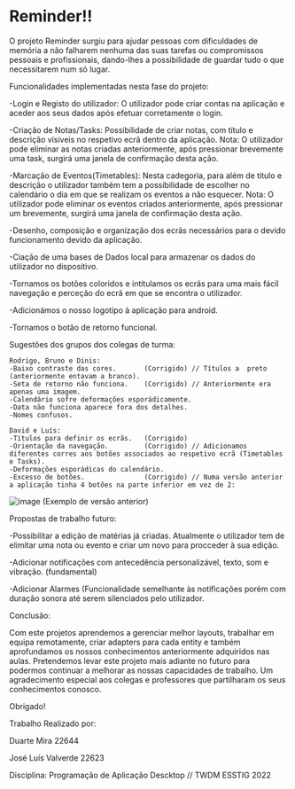 # Reminder!!
  O projeto Reminder surgiu para ajudar pessoas com dificuldades de memória a não falharem nenhuma das suas tarefas ou compromissos pessoais e profissionais, dando-lhes  a possibilidade de guardar tudo o que necessitarem num só lugar.
  
  

  Funcionalidades implementadas nesta fase do projeto:
  
   -Login e Registo do utilizador: O utilizador pode criar contas na aplicação e aceder aos seus dados após efetuar corretamente o login.
    
   -Criação de Notas/Tasks: Possibilidade de criar notas, com título e descrição vísiveis no respetivo ecrã dentro da aplicação.
        Nota: O utilizador pode eliminar as notas criadas anteriormente, após pressionar brevemente uma task, surgirá uma janela de confirmação desta ação.
        
   -Marcação de Eventos(Timetables): Nesta cadegoria, para além de título e descrição o utilizador também tem a possíbilidade de escolher
      no calendário o dia  em que se realizam os eventos a não esquecer.
        Nota: O utilizador pode eliminar os eventos criados anteriormente, após pressionar um brevemente, surgirá uma janela de confirmação desta ação.
      
   -Desenho, composição e organização dos ecrãs necessários para o devido funcionamento devido da aplicação.
    
   -Ciação de uma bases de Dados local para armazenar os dados do utilizador no dispositivo.
    
   -Tornamos os botões coloridos e intitulamos os ecrãs para uma mais fácil navegação e perceção do ecrã em que se encontra o utilizador.
    
   -Adicionámos o nosso logotipo à aplicação para android.
    
   -Tornamos o botão de retorno funcional.
   
   
    
  Sugestões dos grupos dos colegas de turma:
  
    Rodrigo, Bruno e Dinis:
    -Baixo contraste das cores.       (Corrigido) // Títulos a  preto (anteriormente entavam a branco).
    -Seta de retorno não funciona.    (Corrigido) // Anteriormente era apenas uma imagem.
    -Calendário sofre deformações esporádicamente.
    -Data não funciona aparece fora dos detalhes.
    -Nomes confusos.
      
    David e Luís:
    -Títulos para definir os ecrãs.   (Corrigido)
    -Orientação da navegação.         (Corrigido) // Adicionamos diferentes corres aos botões associados ao respetivo ecrã (Timetables e Tasks).
    -Deformações esporádicas do calendário.
    -Excesso de botões.               (Corrigido) // Numa versão anterior a aplicação tinha 4 botões na parte inferior em vez de 2:
 ![image](https://user-images.githubusercontent.com/92276078/176793679-6ebf5e19-d954-404c-8a74-0141b002f464.png)
(Exemplo de versão anterior)



  Propostas de trabalho futuro:
  
   -Possibilitar a edição de matérias já criadas. Atualmente o utilizador tem de elimitar uma nota ou evento e criar um novo para procceder à sua edição.
   
   -Adicionar notificações com antecedência personalizável, texto, som e vibração.   (fundamental)
   
   -Adicionar Alarmes (Funcionalidade semelhante às notificações porém com duração sonora até serem silenciados pelo utilizador.



  Conclusão:
  
  Com este projetos aprendemos a gerenciar melhor layouts, trabalhar em equipa remotamente, criar adapters para cada entity e também aprofundamos os nossos conhecimentos anteriormente adquiridos nas aulas.
  Pretendemos levar este projeto mais adiante no futuro para podermos continuar a melhorar as nossas capacidades de trabalho.
  Um agradecimento especial aos colegas e professores que partilharam os seus conhecimentos conosco.
  
  Obrigado!
  
  
  
  Trabalho Realizado por:
  
  Duarte Mira         22644
  
  José Luís Valverde  22623
  
  Disciplina: Programação de Aplicação Descktop   //  TWDM ESSTIG 2022
